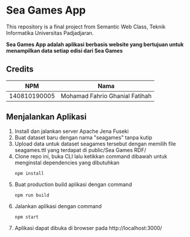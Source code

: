 # Sea Games App

This repository is a final project from Semantic Web Class, Teknik Informatika Universitas Padjadjaran.

**Sea Games App adalah aplikasi berbasis website yang bertujuan untuk menampilkan data setiap edisi dari Sea Games**

## Credits

| NPM          | Nama                           |
| ------------ | ------------------------------ |
| 140810190005 | Mohamad Fahrio Ghanial Fatihah |

## Menjalankan Aplikasi
1. Install dan jalankan server Apache Jena Fuseki
2. Buat dataset baru dengan nama "seagames" tanpa kutip
3. Upload data untuk dataset seagames tersebut dengan memilih file seagames.ttl yang terdapat di public/Sea Games RDF/
4. Clone repo ini, buka CLI lalu ketikkan command dibawah untuk menginstal dependencies yang dibutuhkan
    ```
    npm install
    ```
5. Buat production build aplikasi dengan command
    ```
    npm run build
    ```
6. Jalankan aplikasi dengan command
    ```
    npm start
    ```
7. Aplikasi dapat dibuka di browser pada http://localhost:3000/
